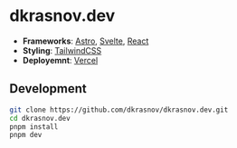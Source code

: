 # dkrasnov.dev

- **Frameworks**: [Astro](https://astro.build), [Svelte](https://svelte.dev), [React](https://react.dev)
- **Styling**: [TailwindCSS](https://tailwindcss.com)
- **Deployemnt**: [Vercel](https://vercel.com)

## Development

```bash
git clone https://github.com/dkrasnov/dkrasnov.dev.git
cd dkrasnov.dev
pnpm install
pnpm dev
```
